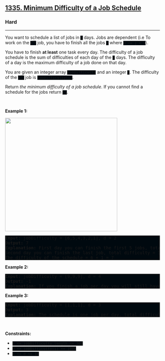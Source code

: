 <h2><a href="https://leetcode.com/problems/minimum-difficulty-of-a-job-schedule/">1335. Minimum Difficulty of a Job Schedule</a></h2><h3>Hard</h3><hr><div><p>You want to schedule a list of jobs in <code style="background: rgb(0, 9, 15) !important;">d</code> days. Jobs are dependent (i.e To work on the <code style="background: rgb(0, 9, 15) !important;">i<sup>th</sup></code> job, you have to finish all the jobs <code style="background: rgb(0, 9, 15) !important;">j</code> where <code style="background: rgb(0, 9, 15) !important;">0 &lt;= j &lt; i</code>).</p>

<p>You have to finish <strong>at least</strong> one task every day. The difficulty of a job schedule is the sum of difficulties of each day of the <code style="background: rgb(0, 9, 15) !important;">d</code> days. The difficulty of a day is the maximum difficulty of a job done on that day.</p>

<p>You are given an integer array <code style="background: rgb(0, 9, 15) !important;">jobDifficulty</code> and an integer <code style="background: rgb(0, 9, 15) !important;">d</code>. The difficulty of the <code style="background: rgb(0, 9, 15) !important;">i<sup>th</sup></code> job is <code style="background: rgb(0, 9, 15) !important;">jobDifficulty[i]</code>.</p>

<p>Return <em>the minimum difficulty of a job schedule</em>. If you cannot find a schedule for the jobs return <code style="background: rgb(0, 9, 15) !important;">-1</code>.</p>

<p>&nbsp;</p>
<p><strong class="example">Example 1:</strong></p>
<img alt="" src="https://assets.leetcode.com/uploads/2020/01/16/untitled.png" style="width: 365px; height: 370px;">
<pre style="background: rgb(0, 9, 15) !important;"><strong>Input:</strong> jobDifficulty = [6,5,4,3,2,1], d = 2
<strong>Output:</strong> 7
<strong>Explanation:</strong> First day you can finish the first 5 jobs, total difficulty = 6.
Second day you can finish the last job, total difficulty = 1.
The difficulty of the schedule = 6 + 1 = 7 
</pre>

<p><strong class="example">Example 2:</strong></p>

<pre style="background: rgb(0, 9, 15) !important;"><strong>Input:</strong> jobDifficulty = [9,9,9], d = 4
<strong>Output:</strong> -1
<strong>Explanation:</strong> If you finish a job per day you will still have a free day. you cannot find a schedule for the given jobs.
</pre>

<p><strong class="example">Example 3:</strong></p>

<pre style="background: rgb(0, 9, 15) !important;"><strong>Input:</strong> jobDifficulty = [1,1,1], d = 3
<strong>Output:</strong> 3
<strong>Explanation:</strong> The schedule is one job per day. total difficulty will be 3.
</pre>

<p>&nbsp;</p>
<p><strong>Constraints:</strong></p>

<ul>
	<li><code style="background: rgb(0, 9, 15) !important;">1 &lt;= jobDifficulty.length &lt;= 300</code></li>
	<li><code style="background: rgb(0, 9, 15) !important;">0 &lt;= jobDifficulty[i] &lt;= 1000</code></li>
	<li><code style="background: rgb(0, 9, 15) !important;">1 &lt;= d &lt;= 10</code></li>
</ul>
</div>